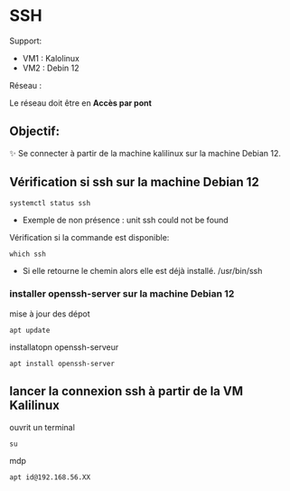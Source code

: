 # SSH

Support:

* VM1 : Kalolinux
* VM2 : Debin 12

Réseau :

Le réseau doit être en **Accès par pont**

## Objectif:
✨ Se connecter à partir de la machine kalilinux sur la machine Debian 12.


## Vérification si ssh sur la machine Debian 12

    systemctl status ssh

* Exemple de non présence : unit ssh could not be found

Vérification si la commande est disponible:

    which ssh

* Si elle retourne le chemin alors elle est déjà installé.  /usr/bin/ssh


### installer openssh-server sur la machine Debian 12

mise à jour des dépot

    apt update

installatopn openssh-serveur
    
    apt install openssh-server


## lancer la connexion ssh à partir de la VM Kalilinux 

ouvrit un terminal

    su

mdp

    apt id@192.168.56.XX

